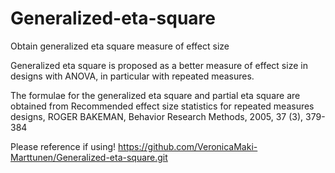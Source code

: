 # Generalized-eta-square
Obtain generalized eta square measure of effect size

Generalized eta square is proposed as a better measure of effect size in designs with ANOVA, in particular with repeated measures. 

The formulae for the generalized eta square and partial eta square are obtained from Recommended effect size statistics for repeated measures designs, ROGER BAKEMAN, Behavior Research Methods, 2005, 37 (3), 379-384

Please reference if using!
https://github.com/VeronicaMaki-Marttunen/Generalized-eta-square.git
